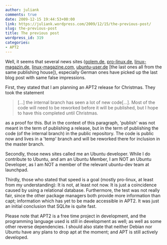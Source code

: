 ```yaml
---
author: juliank
comments: true
date: 2009-12-15 19:44:53+00:00
link: https://juliank.wordpress.com/2009/12/15/the-previous-post/
slug: the-previous-post
title: The previous post
wordpress_id: 319
categories:
- APT2
---
```


Well, it seems that several news sites ([golem.de](http://www.golem.de/0912/71903.html), [pro-linux.de](http://www.pro-linux.de/news/2009/15080.html), [linux-magazin.de](http://www.linux-magazin.de/NEWS/Apt2-beschleunigt-Paketsuche), [linux-magazine.com](http://www.linux-magazine.com/Online/News/APT2-to-Accelerate-Debian-Package-Installation), [ubuntu-user.de](http://www.ubuntu-user.de/Online/News/Apt2-soll-die-Installation-von-Debian-Paketen-beschleunigen) [the last ones all from the same publishing house]), especially German ones have picked up the last blog post with same false impressions.

First, they stated that I am planning an APT2 release for Christmas.  They took the statement


<blockquote>[...] the internal branch has seen a lot of new code[...]. Most of the code will need to be reworked before it will be published, but I hope to have this completed until Christmas. </blockquote>


as a proof for this. But in the context of this paragraph, 'publish' was not meant in the term of publishing a release, but in the term of publishing the code (of the internal branch) in the public repository. The code is public now and lives in a 'temp' branch and will be reworked there for inclusion in the master branch.

Secondly, those news sites called me an Ubuntu developer. While I do contribute to Ubuntu, and am an Ubuntu Member, I am NOT an Ubuntu Developer, as I am NOT a member of the relevant ubuntu-dev team at launchpad.

Thirdly, those who stated that speed is a goal (mostly pro-linux, at least from my understanding): It is not, at least not now. It is just a coincidence caused by using a relational database. Furthermore, the test was not really fair, since the other package managers both provide more information than capt; information which has yet to be made accessible in APT2. It was just an initial conclusion that SQLite is quite fast.

Please note that APT2 is a free time project in development, and the programming language used is still in development as well; as well as some other reverse dependencies. I should also state that neither Debian nor Ubuntu have any plans to drop apt at the moment; and APT is still actively developed. 
